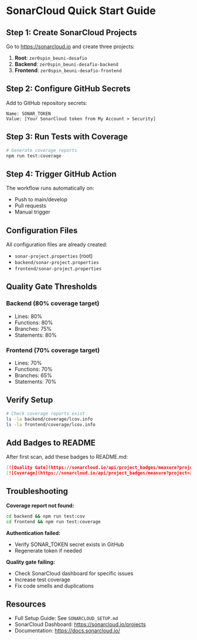 # SonarCloud Quick Start Guide

## Step 1: Create SonarCloud Projects

Go to https://sonarcloud.io and create three projects:

1. **Root**: `zer0spin_beuni-desafio`
2. **Backend**: `zer0spin_beuni-desafio-backend`
3. **Frontend**: `zer0spin_beuni-desafio-frontend`

## Step 2: Configure GitHub Secrets

Add to GitHub repository secrets:

```
Name: SONAR_TOKEN
Value: [Your SonarCloud token from My Account > Security]
```

## Step 3: Run Tests with Coverage

```bash
# Generate coverage reports
npm run test:coverage
```

## Step 4: Trigger GitHub Action

The workflow runs automatically on:
- Push to main/develop
- Pull requests
- Manual trigger

## Configuration Files

All configuration files are already created:
- `sonar-project.properties` (root)
- `backend/sonar-project.properties`
- `frontend/sonar-project.properties`

## Quality Gate Thresholds

### Backend (80% coverage target)
- Lines: 80%
- Functions: 80%
- Branches: 75%
- Statements: 80%

### Frontend (70% coverage target)
- Lines: 70%
- Functions: 70%
- Branches: 65%
- Statements: 70%

## Verify Setup

```bash
# Check coverage reports exist
ls -la backend/coverage/lcov.info
ls -la frontend/coverage/lcov.info
```

## Add Badges to README

After first scan, add these badges to README.md:

```markdown
[![Quality Gate](https://sonarcloud.io/api/project_badges/measure?project=zer0spin_beuni-desafio&metric=alert_status)](https://sonarcloud.io/dashboard?id=zer0spin_beuni-desafio)
[![Coverage](https://sonarcloud.io/api/project_badges/measure?project=zer0spin_beuni-desafio&metric=coverage)](https://sonarcloud.io/dashboard?id=zer0spin_beuni-desafio)
```

## Troubleshooting

**Coverage report not found:**
```bash
cd backend && npm run test:cov
cd frontend && npm run test:coverage
```

**Authentication failed:**
- Verify SONAR_TOKEN secret exists in GitHub
- Regenerate token if needed

**Quality gate failing:**
- Check SonarCloud dashboard for specific issues
- Increase test coverage
- Fix code smells and duplications

## Resources

- Full Setup Guide: See `SONARCLOUD_SETUP.md`
- SonarCloud Dashboard: https://sonarcloud.io/projects
- Documentation: https://docs.sonarcloud.io/
